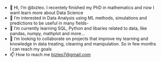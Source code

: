 - 👋 Hi, I’m @bizleo. I recentely finished my PhD in mathematics and now I want learn more about Data Science
- 👀 I’m interested in Data Analysis using ML methods, simulations and predictions to be useful in many fields-
- 🌱 I’m currently learning SQL, Python and libaries related to data, like pandas, numpy, mathplot and more... 
- 💞️ I’m looking to collaborate on projects that improve my learning and knowledge in data treating, cleaning and manipulation. So in few months I can reach my goals
- 📫 How to reach me bizleo7@gmail.com

<!---
bizleo/bizleo is a ✨ special ✨ repository because its `README.md` (this file) appears on your GitHub profile.
You can click the Preview link to take a look at your changes.
--->
